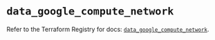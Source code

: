 # `data_google_compute_network`

Refer to the Terraform Registry for docs: [`data_google_compute_network`](https://registry.terraform.io/providers/hashicorp/google/6.21.0/docs/data-sources/compute_network).
